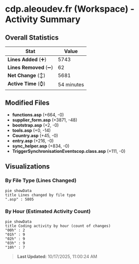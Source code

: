 # cdp.aleoudev.fr (Workspace) - Activity Summary 

## Overall Statistics

| Stat                   | Value                                                             |
| ---------------------- | ----------------------------------------------------------------- |
| **Lines Added** (➕)   | 5743                                          |
| **Lines Removed** (➖) | 62                                        |
| **Net Change** (↕)    | 5681                |
| **Active Time** (⌚)   | 54 minutes |


## Modified Files
- **functions.asp** (+664, -0)
- **supplier_form.asp** (+3871, -48)
- **bootstrap.asp** (+2, -0)
- **tools.asp** (+0, -14)
- **Country.asp** (+45, -0)
- **entry.asp** (+216, -0)
- **sync_helper.asp** (+834, -0)
- **TriggerSynchronisationEventscop.class.asp** (+111, -0)

## Visualizations

### By File Type (Lines Changed)

```mermaid
pie showData
title Lines changed by file type
".asp" : 5805
```

### By Hour (Estimated Activity Count)

```mermaid
pie showData
title Coding activity by hour (count of changes)
"00h" : 2
"01h" : 9
"02h" : 9
"03h" : 9
"10h" : 7
```


> **Last Updated:** 10/17/2025, 11:00:24 AM